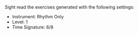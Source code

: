 Sight read the exercises generated with the following settings:

- Instrument: Rhythm Only
- Level: 1
- Time Signature: 6/8